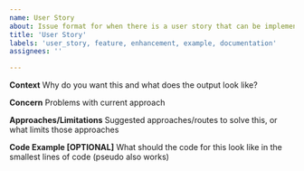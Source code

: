 ```yaml
---
name: User Story
about: Issue format for when there is a user story that can be implemented or requested
title: 'User Story'
labels: 'user_story, feature, enhancement, example, documentation'
assignees: ''

---
```


**Context**
Why do you want this and what does the output look like?

**Concern**
Problems with current approach

**Approaches/Limitations**
Suggested approaches/routes to solve this, or what limits those approaches

**Code Example [OPTIONAL]**
What should the code for this look like in the smallest lines of code (pseudo also works)
